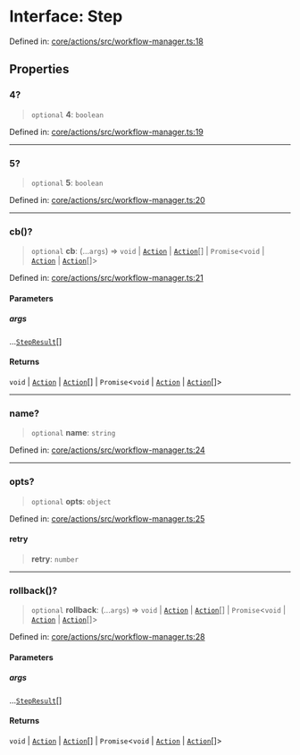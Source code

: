 # Interface: Step

Defined in: [core/actions/src/workflow-manager.ts:18](https://github.com/LaWebcapsule/orbits/blob/0227fc1f241d9ddfb863d821a69fe94c6051b22a/core/actions/src/workflow-manager.ts#L18)

## Properties

### 4?

> `optional` **4**: `boolean`

Defined in: [core/actions/src/workflow-manager.ts:19](https://github.com/LaWebcapsule/orbits/blob/0227fc1f241d9ddfb863d821a69fe94c6051b22a/core/actions/src/workflow-manager.ts#L19)

***

### 5?

> `optional` **5**: `boolean`

Defined in: [core/actions/src/workflow-manager.ts:20](https://github.com/LaWebcapsule/orbits/blob/0227fc1f241d9ddfb863d821a69fe94c6051b22a/core/actions/src/workflow-manager.ts#L20)

***

### cb()?

> `optional` **cb**: (...`args`) => `void` \| [`Action`](../classes/Action.md) \| [`Action`](../classes/Action.md)[] \| `Promise`\<`void` \| [`Action`](../classes/Action.md) \| [`Action`](../classes/Action.md)[]\>

Defined in: [core/actions/src/workflow-manager.ts:21](https://github.com/LaWebcapsule/orbits/blob/0227fc1f241d9ddfb863d821a69fe94c6051b22a/core/actions/src/workflow-manager.ts#L21)

#### Parameters

##### args

...[`StepResult`](../type-aliases/StepResult.md)[]

#### Returns

`void` \| [`Action`](../classes/Action.md) \| [`Action`](../classes/Action.md)[] \| `Promise`\<`void` \| [`Action`](../classes/Action.md) \| [`Action`](../classes/Action.md)[]\>

***

### name?

> `optional` **name**: `string`

Defined in: [core/actions/src/workflow-manager.ts:24](https://github.com/LaWebcapsule/orbits/blob/0227fc1f241d9ddfb863d821a69fe94c6051b22a/core/actions/src/workflow-manager.ts#L24)

***

### opts?

> `optional` **opts**: `object`

Defined in: [core/actions/src/workflow-manager.ts:25](https://github.com/LaWebcapsule/orbits/blob/0227fc1f241d9ddfb863d821a69fe94c6051b22a/core/actions/src/workflow-manager.ts#L25)

#### retry

> **retry**: `number`

***

### rollback()?

> `optional` **rollback**: (...`args`) => `void` \| [`Action`](../classes/Action.md) \| [`Action`](../classes/Action.md)[] \| `Promise`\<`void` \| [`Action`](../classes/Action.md) \| [`Action`](../classes/Action.md)[]\>

Defined in: [core/actions/src/workflow-manager.ts:28](https://github.com/LaWebcapsule/orbits/blob/0227fc1f241d9ddfb863d821a69fe94c6051b22a/core/actions/src/workflow-manager.ts#L28)

#### Parameters

##### args

...[`StepResult`](../type-aliases/StepResult.md)[]

#### Returns

`void` \| [`Action`](../classes/Action.md) \| [`Action`](../classes/Action.md)[] \| `Promise`\<`void` \| [`Action`](../classes/Action.md) \| [`Action`](../classes/Action.md)[]\>

